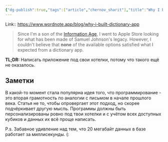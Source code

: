 ```yaml
---
{"dg-publish":true,"tags":["article","chernov_sharit"],"title":"Why I built dictionary app","date":"2022-08-07T11:21:33+03:00","modified_at":"2022-08-07T11:26:00+03:00","published_at":"2022-08-08T19:05:00+03:00","permalink":"/articles/202208071121/","dgPassFrontmatter":true}
---
```



Link:: https://www.wordnote.app/blog/why-i-built-dictionary-app

> Since I'm a son of the [Information Age](https://en.wikipedia.org/wiki/Information_Age), I went to Apple Store looking for what has been made of Samuel Johnson's legacy. However, I couldn't believe that **none** of the available options satisfied what I expected from a dictionary app.

**TL;DR:** Написать приложение под свои хотелки, потому что такого ещё не оказалось.

## Заметки

В какой-то момент стала популярна идея того, что программирование - это вторая грамотность по аналогии с письмом в начале прошлого века. Статья не то, чтобы опровергает этот подход, но скорее подчёркивает другую мысль. Программы должны быть персонализированы ровно под твои хотелки и с учётом всех доступных кубиков и данных их всё проще написать.

P.s. Забавное удивление над тем, что 20 мегабайт данных в базе работает за миллисекунды. (:
